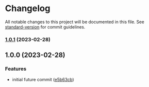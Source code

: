# Changelog

All notable changes to this project will be documented in this file. See [standard-version](https://github.com/conventional-changelog/standard-version) for commit guidelines.

### [1.0.1](https://github.com/mokkapps/changelog-generator-demo/compare/v1.0.0...v1.0.1) (2023-02-28)

## 1.0.0 (2023-02-28)


### Features

* initial future commit ([e5b63cb](https://github.com/mokkapps/changelog-generator-demo/commits/e5b63cb7f64aa47207cdf916bb8972827dc65b72))
